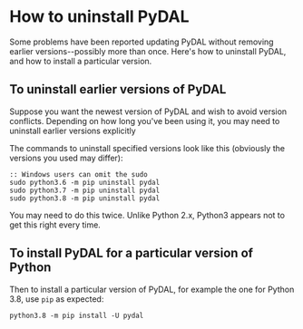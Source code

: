 # How to uninstall PyDAL

Some problems have been reported updating PyDAL without removing earlier versions--possibly more than once.
Here's how to uninstall PyDAL, and how to install a particular version.

## To uninstall earlier versions of PyDAL

Suppose you want the newest version of PyDAL and wish to avoid version conflicts. 
Depending on how long you've been using it, you may need to uninstall earlier versions explicitly

The commands to uninstall specified versions look like this (obviously the versions you used may differ):

```
:: Windows users can omit the sudo
sudo python3.6 -m pip uninstall pydal
sudo python3.7 -m pip uninstall pydal
sudo python3.8 -m pip uninstall pydal
```

You may need to do this twice. Unlike Python 2.x, Python3 appears not to get this right every time.

## To install PyDAL for a particular version of Python

Then to install a particular version of PyDAL, for example the one for Python 3.8, use `pip` as expected:

```
python3.8 -m pip install -U pydal
```

